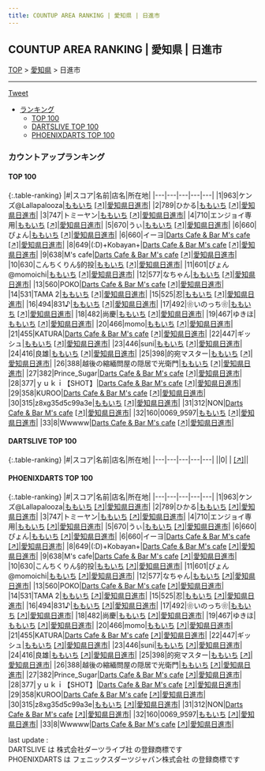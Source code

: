 ```yaml
---
title: COUNTUP AREA RANKING | 愛知県 | 日進市
---
```

## COUNTUP AREA RANKING | 愛知県 | 日進市

[TOP](/darts/rank/) > [愛知県](/darts/rank/愛知県/) > 日進市

___

<a href="https://twitter.com/share?ref_src=twsrc%5Etfw" data-text="COUNTUP AREA RANKING | 愛知県日進市" class="twitter-share-button" data-hashtags="DARTSLIVE,PHOENIXDARTS,darts,ダーツ" data-show-count="false">Tweet</a>

* [ランキング](#カウントアップランキング)
    * [TOP 100](#top-100)
    * [DARTSLIVE TOP 100](#dartslive-top-100)
    * [PHOENIXDARTS TOP 100](#phoenixdarts-top-100)

### カウントアップランキング

#### TOP 100



{:.table-ranking}
|#|スコア|名前|店名|所在地|
|---|---|---|---|---|
|1|963|<span class="rank-name-pd">ケンズ@Lallapalooza</span>|<a href="/darts/rank/shops/88116.html">ももいち</a> <a href="https://vs.phoenixdarts.com/jp/shop/shopDetailInfo/s_88116?s_seq=88116">[↗]</a>|<a href="/darts/rank/愛知県/日進市">愛知県日進市</a>|
|2|789|<span class="rank-name-pd">ひかる</span>|<a href="/darts/rank/shops/88116.html">ももいち</a> <a href="https://vs.phoenixdarts.com/jp/shop/shopDetailInfo/s_88116?s_seq=88116">[↗]</a>|<a href="/darts/rank/愛知県/日進市">愛知県日進市</a>|
|3|747|<span class="rank-name-pd">トミーヤン</span>|<a href="/darts/rank/shops/88116.html">ももいち</a> <a href="https://vs.phoenixdarts.com/jp/shop/shopDetailInfo/s_88116?s_seq=88116">[↗]</a>|<a href="/darts/rank/愛知県/日進市">愛知県日進市</a>|
|4|710|<span class="rank-name-pd">エンジョイ専用</span>|<a href="/darts/rank/shops/88116.html">ももいち</a> <a href="https://vs.phoenixdarts.com/jp/shop/shopDetailInfo/s_88116?s_seq=88116">[↗]</a>|<a href="/darts/rank/愛知県/日進市">愛知県日進市</a>|
|5|670|<span class="rank-name-pd">うぃ</span>|<a href="/darts/rank/shops/88116.html">ももいち</a> <a href="https://vs.phoenixdarts.com/jp/shop/shopDetailInfo/s_88116?s_seq=88116">[↗]</a>|<a href="/darts/rank/愛知県/日進市">愛知県日進市</a>|
|6|660|<span class="rank-name-pd">ぴょん</span>|<a href="/darts/rank/shops/88116.html">ももいち</a> <a href="https://vs.phoenixdarts.com/jp/shop/shopDetailInfo/s_88116?s_seq=88116">[↗]</a>|<a href="/darts/rank/愛知県/日進市">愛知県日進市</a>|
|6|660|<span class="rank-name-pd">イーヨ</span>|<a href="/darts/rank/shops/68217.html">Darts Cafe & Bar M's cafe</a> <a href="https://vs.phoenixdarts.com/jp/shop/shopDetailInfo/s_68217?s_seq=68217">[↗]</a>|<a href="/darts/rank/愛知県/日進市">愛知県日進市</a>|
|8|649|<span class="rank-name-pd">(:D)+Kobayan+</span>|<a href="/darts/rank/shops/68217.html">Darts Cafe & Bar M's cafe</a> <a href="https://vs.phoenixdarts.com/jp/shop/shopDetailInfo/s_68217?s_seq=68217">[↗]</a>|<a href="/darts/rank/愛知県/日進市">愛知県日進市</a>|
|9|638|<span class="rank-name-pd">M&#x27;s cafe</span>|<a href="/darts/rank/shops/68217.html">Darts Cafe & Bar M's cafe</a> <a href="https://vs.phoenixdarts.com/jp/shop/shopDetailInfo/s_68217?s_seq=68217">[↗]</a>|<a href="/darts/rank/愛知県/日進市">愛知県日進市</a>|
|10|630|<span class="rank-name-pd">こんちくりん§的投</span>|<a href="/darts/rank/shops/88116.html">ももいち</a> <a href="https://vs.phoenixdarts.com/jp/shop/shopDetailInfo/s_88116?s_seq=88116">[↗]</a>|<a href="/darts/rank/愛知県/日進市">愛知県日進市</a>|
|11|601|<span class="rank-name-pd">ぴょん@momoichi</span>|<a href="/darts/rank/shops/88116.html">ももいち</a> <a href="https://vs.phoenixdarts.com/jp/shop/shopDetailInfo/s_88116?s_seq=88116">[↗]</a>|<a href="/darts/rank/愛知県/日進市">愛知県日進市</a>|
|12|577|<span class="rank-name-pd">なちゃん</span>|<a href="/darts/rank/shops/88116.html">ももいち</a> <a href="https://vs.phoenixdarts.com/jp/shop/shopDetailInfo/s_88116?s_seq=88116">[↗]</a>|<a href="/darts/rank/愛知県/日進市">愛知県日進市</a>|
|13|560|<span class="rank-name-pd">POKO</span>|<a href="/darts/rank/shops/68217.html">Darts Cafe & Bar M's cafe</a> <a href="https://vs.phoenixdarts.com/jp/shop/shopDetailInfo/s_68217?s_seq=68217">[↗]</a>|<a href="/darts/rank/愛知県/日進市">愛知県日進市</a>|
|14|531|<span class="rank-name-pd">TAMA 2</span>|<a href="/darts/rank/shops/88116.html">ももいち</a> <a href="https://vs.phoenixdarts.com/jp/shop/shopDetailInfo/s_88116?s_seq=88116">[↗]</a>|<a href="/darts/rank/愛知県/日進市">愛知県日進市</a>|
|15|525|<span class="rank-name-pd">忍</span>|<a href="/darts/rank/shops/88116.html">ももいち</a> <a href="https://vs.phoenixdarts.com/jp/shop/shopDetailInfo/s_88116?s_seq=88116">[↗]</a>|<a href="/darts/rank/愛知県/日進市">愛知県日進市</a>|
|16|494|<span class="rank-name-pd">831♪</span>|<a href="/darts/rank/shops/88116.html">ももいち</a> <a href="https://vs.phoenixdarts.com/jp/shop/shopDetailInfo/s_88116?s_seq=88116">[↗]</a>|<a href="/darts/rank/愛知県/日進市">愛知県日進市</a>|
|17|492|<span class="rank-name-pd">❀いのっち❀</span>|<a href="/darts/rank/shops/88116.html">ももいち</a> <a href="https://vs.phoenixdarts.com/jp/shop/shopDetailInfo/s_88116?s_seq=88116">[↗]</a>|<a href="/darts/rank/愛知県/日進市">愛知県日進市</a>|
|18|482|<span class="rank-name-pd">尚慶</span>|<a href="/darts/rank/shops/88116.html">ももいち</a> <a href="https://vs.phoenixdarts.com/jp/shop/shopDetailInfo/s_88116?s_seq=88116">[↗]</a>|<a href="/darts/rank/愛知県/日進市">愛知県日進市</a>|
|19|467|<span class="rank-name-pd">ゆきほ</span>|<a href="/darts/rank/shops/88116.html">ももいち</a> <a href="https://vs.phoenixdarts.com/jp/shop/shopDetailInfo/s_88116?s_seq=88116">[↗]</a>|<a href="/darts/rank/愛知県/日進市">愛知県日進市</a>|
|20|466|<span class="rank-name-pd">momo</span>|<a href="/darts/rank/shops/88116.html">ももいち</a> <a href="https://vs.phoenixdarts.com/jp/shop/shopDetailInfo/s_88116?s_seq=88116">[↗]</a>|<a href="/darts/rank/愛知県/日進市">愛知県日進市</a>|
|21|455|<span class="rank-name-pd">KATURA</span>|<a href="/darts/rank/shops/68217.html">Darts Cafe & Bar M's cafe</a> <a href="https://vs.phoenixdarts.com/jp/shop/shopDetailInfo/s_68217?s_seq=68217">[↗]</a>|<a href="/darts/rank/愛知県/日進市">愛知県日進市</a>|
|22|447|<span class="rank-name-pd">ギッシュ</span>|<a href="/darts/rank/shops/88116.html">ももいち</a> <a href="https://vs.phoenixdarts.com/jp/shop/shopDetailInfo/s_88116?s_seq=88116">[↗]</a>|<a href="/darts/rank/愛知県/日進市">愛知県日進市</a>|
|23|446|<span class="rank-name-pd">suni</span>|<a href="/darts/rank/shops/88116.html">ももいち</a> <a href="https://vs.phoenixdarts.com/jp/shop/shopDetailInfo/s_88116?s_seq=88116">[↗]</a>|<a href="/darts/rank/愛知県/日進市">愛知県日進市</a>|
|24|416|<span class="rank-name-pd">良雄</span>|<a href="/darts/rank/shops/88116.html">ももいち</a> <a href="https://vs.phoenixdarts.com/jp/shop/shopDetailInfo/s_88116?s_seq=88116">[↗]</a>|<a href="/darts/rank/愛知県/日進市">愛知県日進市</a>|
|25|398|<span class="rank-name-pd">的宛マスター</span>|<a href="/darts/rank/shops/88116.html">ももいち</a> <a href="https://vs.phoenixdarts.com/jp/shop/shopDetailInfo/s_88116?s_seq=88116">[↗]</a>|<a href="/darts/rank/愛知県/日進市">愛知県日進市</a>|
|26|388|<span class="rank-name-pd">越後の縮緬問屋の隠居で光衛門</span>|<a href="/darts/rank/shops/88116.html">ももいち</a> <a href="https://vs.phoenixdarts.com/jp/shop/shopDetailInfo/s_88116?s_seq=88116">[↗]</a>|<a href="/darts/rank/愛知県/日進市">愛知県日進市</a>|
|27|382|<span class="rank-name-pd">Prince_Sugar</span>|<a href="/darts/rank/shops/68217.html">Darts Cafe & Bar M's cafe</a> <a href="https://vs.phoenixdarts.com/jp/shop/shopDetailInfo/s_68217?s_seq=68217">[↗]</a>|<a href="/darts/rank/愛知県/日進市">愛知県日進市</a>|
|28|377|<span class="rank-name-pd">ｙｕｋｉ【SHOT】</span>|<a href="/darts/rank/shops/68217.html">Darts Cafe & Bar M's cafe</a> <a href="https://vs.phoenixdarts.com/jp/shop/shopDetailInfo/s_68217?s_seq=68217">[↗]</a>|<a href="/darts/rank/愛知県/日進市">愛知県日進市</a>|
|29|358|<span class="rank-name-pd">KUROO</span>|<a href="/darts/rank/shops/68217.html">Darts Cafe & Bar M's cafe</a> <a href="https://vs.phoenixdarts.com/jp/shop/shopDetailInfo/s_68217?s_seq=68217">[↗]</a>|<a href="/darts/rank/愛知県/日進市">愛知県日進市</a>|
|30|315|<span class="rank-name-pd">z8xg35d5c99a3e</span>|<a href="/darts/rank/shops/88116.html">ももいち</a> <a href="https://vs.phoenixdarts.com/jp/shop/shopDetailInfo/s_88116?s_seq=88116">[↗]</a>|<a href="/darts/rank/愛知県/日進市">愛知県日進市</a>|
|31|312|<span class="rank-name-pd">NON</span>|<a href="/darts/rank/shops/68217.html">Darts Cafe & Bar M's cafe</a> <a href="https://vs.phoenixdarts.com/jp/shop/shopDetailInfo/s_68217?s_seq=68217">[↗]</a>|<a href="/darts/rank/愛知県/日進市">愛知県日進市</a>|
|32|160|<span class="rank-name-pd">0069_9597</span>|<a href="/darts/rank/shops/88116.html">ももいち</a> <a href="https://vs.phoenixdarts.com/jp/shop/shopDetailInfo/s_88116?s_seq=88116">[↗]</a>|<a href="/darts/rank/愛知県/日進市">愛知県日進市</a>|
|33|8|<span class="rank-name-pd">Wwwww</span>|<a href="/darts/rank/shops/68217.html">Darts Cafe & Bar M's cafe</a> <a href="https://vs.phoenixdarts.com/jp/shop/shopDetailInfo/s_68217?s_seq=68217">[↗]</a>|<a href="/darts/rank/愛知県/日進市">愛知県日進市</a>|


#### DARTSLIVE TOP 100



{:.table-ranking}
|#|スコア|名前|店名|所在地|
|---|---|---|---|---|
||0|<span class="rank-name-dl"> </span>|<a href="/darts/rank/shops/.html"></a> <a href="">[↗]</a>|<a href="/darts/rank//"></a>|


#### PHOENIXDARTS TOP 100



{:.table-ranking}
|#|スコア|名前|店名|所在地|
|---|---|---|---|---|
|1|963|<span class="rank-name-pd">ケンズ@Lallapalooza</span>|<a href="/darts/rank/shops/88116.html">ももいち</a> <a href="https://vs.phoenixdarts.com/jp/shop/shopDetailInfo/s_88116?s_seq=88116">[↗]</a>|<a href="/darts/rank/愛知県/日進市">愛知県日進市</a>|
|2|789|<span class="rank-name-pd">ひかる</span>|<a href="/darts/rank/shops/88116.html">ももいち</a> <a href="https://vs.phoenixdarts.com/jp/shop/shopDetailInfo/s_88116?s_seq=88116">[↗]</a>|<a href="/darts/rank/愛知県/日進市">愛知県日進市</a>|
|3|747|<span class="rank-name-pd">トミーヤン</span>|<a href="/darts/rank/shops/88116.html">ももいち</a> <a href="https://vs.phoenixdarts.com/jp/shop/shopDetailInfo/s_88116?s_seq=88116">[↗]</a>|<a href="/darts/rank/愛知県/日進市">愛知県日進市</a>|
|4|710|<span class="rank-name-pd">エンジョイ専用</span>|<a href="/darts/rank/shops/88116.html">ももいち</a> <a href="https://vs.phoenixdarts.com/jp/shop/shopDetailInfo/s_88116?s_seq=88116">[↗]</a>|<a href="/darts/rank/愛知県/日進市">愛知県日進市</a>|
|5|670|<span class="rank-name-pd">うぃ</span>|<a href="/darts/rank/shops/88116.html">ももいち</a> <a href="https://vs.phoenixdarts.com/jp/shop/shopDetailInfo/s_88116?s_seq=88116">[↗]</a>|<a href="/darts/rank/愛知県/日進市">愛知県日進市</a>|
|6|660|<span class="rank-name-pd">ぴょん</span>|<a href="/darts/rank/shops/88116.html">ももいち</a> <a href="https://vs.phoenixdarts.com/jp/shop/shopDetailInfo/s_88116?s_seq=88116">[↗]</a>|<a href="/darts/rank/愛知県/日進市">愛知県日進市</a>|
|6|660|<span class="rank-name-pd">イーヨ</span>|<a href="/darts/rank/shops/68217.html">Darts Cafe & Bar M's cafe</a> <a href="https://vs.phoenixdarts.com/jp/shop/shopDetailInfo/s_68217?s_seq=68217">[↗]</a>|<a href="/darts/rank/愛知県/日進市">愛知県日進市</a>|
|8|649|<span class="rank-name-pd">(:D)+Kobayan+</span>|<a href="/darts/rank/shops/68217.html">Darts Cafe & Bar M's cafe</a> <a href="https://vs.phoenixdarts.com/jp/shop/shopDetailInfo/s_68217?s_seq=68217">[↗]</a>|<a href="/darts/rank/愛知県/日進市">愛知県日進市</a>|
|9|638|<span class="rank-name-pd">M&#x27;s cafe</span>|<a href="/darts/rank/shops/68217.html">Darts Cafe & Bar M's cafe</a> <a href="https://vs.phoenixdarts.com/jp/shop/shopDetailInfo/s_68217?s_seq=68217">[↗]</a>|<a href="/darts/rank/愛知県/日進市">愛知県日進市</a>|
|10|630|<span class="rank-name-pd">こんちくりん§的投</span>|<a href="/darts/rank/shops/88116.html">ももいち</a> <a href="https://vs.phoenixdarts.com/jp/shop/shopDetailInfo/s_88116?s_seq=88116">[↗]</a>|<a href="/darts/rank/愛知県/日進市">愛知県日進市</a>|
|11|601|<span class="rank-name-pd">ぴょん@momoichi</span>|<a href="/darts/rank/shops/88116.html">ももいち</a> <a href="https://vs.phoenixdarts.com/jp/shop/shopDetailInfo/s_88116?s_seq=88116">[↗]</a>|<a href="/darts/rank/愛知県/日進市">愛知県日進市</a>|
|12|577|<span class="rank-name-pd">なちゃん</span>|<a href="/darts/rank/shops/88116.html">ももいち</a> <a href="https://vs.phoenixdarts.com/jp/shop/shopDetailInfo/s_88116?s_seq=88116">[↗]</a>|<a href="/darts/rank/愛知県/日進市">愛知県日進市</a>|
|13|560|<span class="rank-name-pd">POKO</span>|<a href="/darts/rank/shops/68217.html">Darts Cafe & Bar M's cafe</a> <a href="https://vs.phoenixdarts.com/jp/shop/shopDetailInfo/s_68217?s_seq=68217">[↗]</a>|<a href="/darts/rank/愛知県/日進市">愛知県日進市</a>|
|14|531|<span class="rank-name-pd">TAMA 2</span>|<a href="/darts/rank/shops/88116.html">ももいち</a> <a href="https://vs.phoenixdarts.com/jp/shop/shopDetailInfo/s_88116?s_seq=88116">[↗]</a>|<a href="/darts/rank/愛知県/日進市">愛知県日進市</a>|
|15|525|<span class="rank-name-pd">忍</span>|<a href="/darts/rank/shops/88116.html">ももいち</a> <a href="https://vs.phoenixdarts.com/jp/shop/shopDetailInfo/s_88116?s_seq=88116">[↗]</a>|<a href="/darts/rank/愛知県/日進市">愛知県日進市</a>|
|16|494|<span class="rank-name-pd">831♪</span>|<a href="/darts/rank/shops/88116.html">ももいち</a> <a href="https://vs.phoenixdarts.com/jp/shop/shopDetailInfo/s_88116?s_seq=88116">[↗]</a>|<a href="/darts/rank/愛知県/日進市">愛知県日進市</a>|
|17|492|<span class="rank-name-pd">❀いのっち❀</span>|<a href="/darts/rank/shops/88116.html">ももいち</a> <a href="https://vs.phoenixdarts.com/jp/shop/shopDetailInfo/s_88116?s_seq=88116">[↗]</a>|<a href="/darts/rank/愛知県/日進市">愛知県日進市</a>|
|18|482|<span class="rank-name-pd">尚慶</span>|<a href="/darts/rank/shops/88116.html">ももいち</a> <a href="https://vs.phoenixdarts.com/jp/shop/shopDetailInfo/s_88116?s_seq=88116">[↗]</a>|<a href="/darts/rank/愛知県/日進市">愛知県日進市</a>|
|19|467|<span class="rank-name-pd">ゆきほ</span>|<a href="/darts/rank/shops/88116.html">ももいち</a> <a href="https://vs.phoenixdarts.com/jp/shop/shopDetailInfo/s_88116?s_seq=88116">[↗]</a>|<a href="/darts/rank/愛知県/日進市">愛知県日進市</a>|
|20|466|<span class="rank-name-pd">momo</span>|<a href="/darts/rank/shops/88116.html">ももいち</a> <a href="https://vs.phoenixdarts.com/jp/shop/shopDetailInfo/s_88116?s_seq=88116">[↗]</a>|<a href="/darts/rank/愛知県/日進市">愛知県日進市</a>|
|21|455|<span class="rank-name-pd">KATURA</span>|<a href="/darts/rank/shops/68217.html">Darts Cafe & Bar M's cafe</a> <a href="https://vs.phoenixdarts.com/jp/shop/shopDetailInfo/s_68217?s_seq=68217">[↗]</a>|<a href="/darts/rank/愛知県/日進市">愛知県日進市</a>|
|22|447|<span class="rank-name-pd">ギッシュ</span>|<a href="/darts/rank/shops/88116.html">ももいち</a> <a href="https://vs.phoenixdarts.com/jp/shop/shopDetailInfo/s_88116?s_seq=88116">[↗]</a>|<a href="/darts/rank/愛知県/日進市">愛知県日進市</a>|
|23|446|<span class="rank-name-pd">suni</span>|<a href="/darts/rank/shops/88116.html">ももいち</a> <a href="https://vs.phoenixdarts.com/jp/shop/shopDetailInfo/s_88116?s_seq=88116">[↗]</a>|<a href="/darts/rank/愛知県/日進市">愛知県日進市</a>|
|24|416|<span class="rank-name-pd">良雄</span>|<a href="/darts/rank/shops/88116.html">ももいち</a> <a href="https://vs.phoenixdarts.com/jp/shop/shopDetailInfo/s_88116?s_seq=88116">[↗]</a>|<a href="/darts/rank/愛知県/日進市">愛知県日進市</a>|
|25|398|<span class="rank-name-pd">的宛マスター</span>|<a href="/darts/rank/shops/88116.html">ももいち</a> <a href="https://vs.phoenixdarts.com/jp/shop/shopDetailInfo/s_88116?s_seq=88116">[↗]</a>|<a href="/darts/rank/愛知県/日進市">愛知県日進市</a>|
|26|388|<span class="rank-name-pd">越後の縮緬問屋の隠居で光衛門</span>|<a href="/darts/rank/shops/88116.html">ももいち</a> <a href="https://vs.phoenixdarts.com/jp/shop/shopDetailInfo/s_88116?s_seq=88116">[↗]</a>|<a href="/darts/rank/愛知県/日進市">愛知県日進市</a>|
|27|382|<span class="rank-name-pd">Prince_Sugar</span>|<a href="/darts/rank/shops/68217.html">Darts Cafe & Bar M's cafe</a> <a href="https://vs.phoenixdarts.com/jp/shop/shopDetailInfo/s_68217?s_seq=68217">[↗]</a>|<a href="/darts/rank/愛知県/日進市">愛知県日進市</a>|
|28|377|<span class="rank-name-pd">ｙｕｋｉ【SHOT】</span>|<a href="/darts/rank/shops/68217.html">Darts Cafe & Bar M's cafe</a> <a href="https://vs.phoenixdarts.com/jp/shop/shopDetailInfo/s_68217?s_seq=68217">[↗]</a>|<a href="/darts/rank/愛知県/日進市">愛知県日進市</a>|
|29|358|<span class="rank-name-pd">KUROO</span>|<a href="/darts/rank/shops/68217.html">Darts Cafe & Bar M's cafe</a> <a href="https://vs.phoenixdarts.com/jp/shop/shopDetailInfo/s_68217?s_seq=68217">[↗]</a>|<a href="/darts/rank/愛知県/日進市">愛知県日進市</a>|
|30|315|<span class="rank-name-pd">z8xg35d5c99a3e</span>|<a href="/darts/rank/shops/88116.html">ももいち</a> <a href="https://vs.phoenixdarts.com/jp/shop/shopDetailInfo/s_88116?s_seq=88116">[↗]</a>|<a href="/darts/rank/愛知県/日進市">愛知県日進市</a>|
|31|312|<span class="rank-name-pd">NON</span>|<a href="/darts/rank/shops/68217.html">Darts Cafe & Bar M's cafe</a> <a href="https://vs.phoenixdarts.com/jp/shop/shopDetailInfo/s_68217?s_seq=68217">[↗]</a>|<a href="/darts/rank/愛知県/日進市">愛知県日進市</a>|
|32|160|<span class="rank-name-pd">0069_9597</span>|<a href="/darts/rank/shops/88116.html">ももいち</a> <a href="https://vs.phoenixdarts.com/jp/shop/shopDetailInfo/s_88116?s_seq=88116">[↗]</a>|<a href="/darts/rank/愛知県/日進市">愛知県日進市</a>|
|33|8|<span class="rank-name-pd">Wwwww</span>|<a href="/darts/rank/shops/68217.html">Darts Cafe & Bar M's cafe</a> <a href="https://vs.phoenixdarts.com/jp/shop/shopDetailInfo/s_68217?s_seq=68217">[↗]</a>|<a href="/darts/rank/愛知県/日進市">愛知県日進市</a>|


<div class="footer border-top border-gray-light mt-5 pt-3 text-right text-gray">
    last update : <span style="font-weight: italic" id="foot_last_modified"></span><br />
    DARTSLIVE は 株式会社ダーツライブ社 の登録商標です<br />
    PHOENIXDARTS は フェニックスダーツジャパン株式会社 の登録商標です<br />
</div>

<script src="https://cdnjs.cloudflare.com/ajax/libs/jquery.tablesorter/2.31.3/js/jquery.tablesorter.min.js" integrity="sha512-qzgd5cYSZcosqpzpn7zF2ZId8f/8CHmFKZ8j7mU4OUXTNRd5g+ZHBPsgKEwoqxCtdQvExE5LprwwPAgoicguNg==" crossorigin="anonymous" referrerpolicy="no-referrer"></script>
<link rel="stylesheet" href="https://cdnjs.cloudflare.com/ajax/libs/jquery.tablesorter/2.31.3/css/theme.default.min.css" integrity="sha512-wghhOJkjQX0Lh3NSWvNKeZ0ZpNn+SPVXX1Qyc9OCaogADktxrBiBdKGDoqVUOyhStvMBmJQ8ZdMHiR3wuEq8+w==" crossorigin="anonymous" referrerpolicy="no-referrer" />
<script>
$(function() {
    $(".table-ranking").tablesorter({sortList:[[0, 0]]});
    $("#foot_last_modified").text(formatDate(new Date(document.lastModified), 'yyyy-MM-dd HH:mm:ss'));
});
</script>

<script async src="https://platform.twitter.com/widgets.js" charset="utf-8"></script>